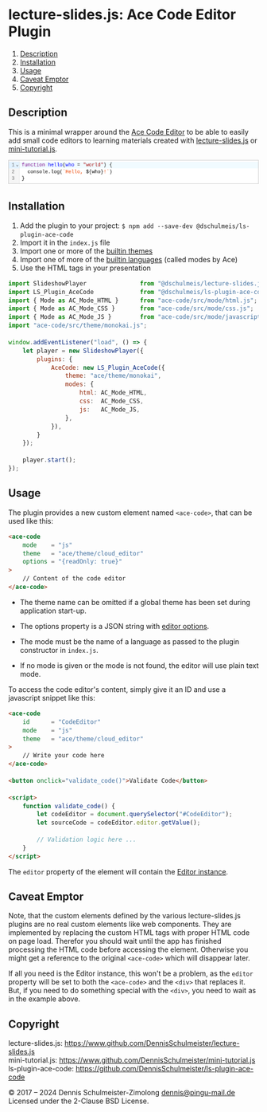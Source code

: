 lecture-slides.js: Ace Code Editor Plugin
=========================================

1. [Description](#description)
1. [Installation](#installation)
1. [Usage](#usage)
1. [Caveat Emptor](#caveat-emptor)
1. [Copyright](#copyright)

Description
-----------

This is a minimal wrapper around the [Ace Code Editor](https://ace.c9.io/)
to be able to easily add small code editors to learning materials created with
[lecture-slides.js](https://www.github.com/DennisSchulmeister/lecture-slides.js) or
[mini-tutorial.js](https://www.github.com/DennisSchulmeister/mini-tutorial.js).

![Screenshot](screenshot.png)

Installation
------------

 1. Add the plugin to your project: `$ npm add --save-dev @dschulmeis/ls-plugin-ace-code`
 2. Import it in the `index.js` file
 3. Import one or more of the [builtin themes](https://github.com/ajaxorg/ace/tree/master/src/theme)
 4. Import one of more of the [builtin languages](https://github.com/ajaxorg/ace/tree/master/src/mode) (called modes by Ace)
 5. Use the HTML tags in your presentation

```javascript
import SlideshowPlayer               from "@dschulmeis/lecture-slides.js";
import LS_Plugin_AceCode             from "@dschulmeis/ls-plugin-ace-code";
import { Mode as AC_Mode_HTML }      from "ace-code/src/mode/html.js";
import { Mode as AC_Mode_CSS }       from "ace-code/src/mode/css.js";
import { Mode as AC_Mode_JS }        from "ace-code/src/mode/javascript.js";
import "ace-code/src/theme/monokai.js";

window.addEventListener("load", () => {
    let player = new SlideshowPlayer({
        plugins: {
            AceCode: new LS_Plugin_AceCode({
                theme: "ace/theme/monokai",
                modes: {
                    html: AC_Mode_HTML,
                    css:  AC_Mode_CSS,
                    js:   AC_Mode_JS,
                },
            }),
        }
    });

    player.start();
});
```

Usage
-----

The plugin provides a new custom element named `<ace-code>`, that can be used like this:

```html
<ace-code
    mode    = "js"
    theme   = "ace/theme/cloud_editor"
    options = "{readOnly: true}"
>
    // Content of the code editor
</ace-code>
```

* The theme name can be omitted if a global theme has been set during application start-up.

* The options property is a JSON string with [editor options](https://ajaxorg.github.io/ace-api-docs/interfaces/ace.Ace.EditorOptions.html).

* The mode must be the name of a language as passed to the plugin constructor in `index.js`.

* If no mode is given or the mode is not found, the editor will use plain text mode.

To access the code editor's content, simply give it an ID and use a javascript snippet like this:

```html
<ace-code
    id      = "CodeEditor"
    mode    = "js"
    theme   = "ace/theme/cloud_editor"
>
    // Write your code here
</ace-code>

<button onclick="validate_code()">Validate Code</button>

<script>
    function validate_code() {
        let codeEditor = document.querySelector("#CodeEditor");
        let sourceCode = codeEditor.editor.getValue();

        // Validation logic here ...
    }
</script>
```

The `editor` property of the element will contain the [Editor instance](https://ajaxorg.github.io/ace-api-docs/interfaces/ace.Ace.Editor.html).

Caveat Emptor
-------------

Note, that the custom elements defined by the various lecture-slides.js plugins are no
real custom elements like web components. They are implemented by replacing the custom
HTML tags with proper HTML code on page load. Therefor you should wait until the app has
finished processing the HTML code before accessing the element. Otherwise you might get
a reference to the original `<ace-code>` which will disappear later.

If all you need is the Editor instance, this won't be a problem, as the `editor` property
will be set to both the `<ace-code>` and the `<div>` that replaces it. But, if you need
to do something special with the `<div>`, you need to wait as in the example above.

Copyright
---------

lecture-slides.js: https://www.github.com/DennisSchulmeister/lecture-slides.js <br/>
mini-tutorial.js: https://www.github.com/DennisSchulmeister/mini-tutorial.js <br/>
ls-plugin-ace-code: https://github.com/DennisSchulmeister/ls-plugin-ace-code <br/>

© 2017 – 2024 Dennis Schulmeister-Zimolong <dennis@pingu-mail.de> <br/>
Licensed under the 2-Clause BSD License.
